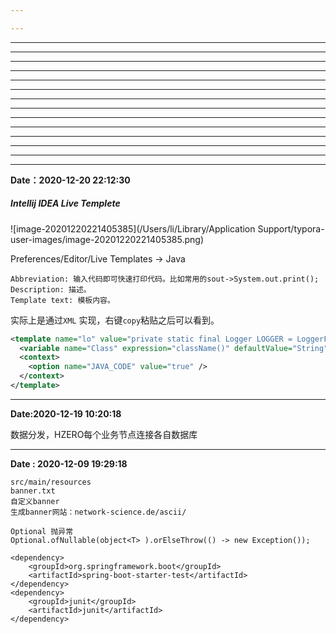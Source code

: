 ```yaml
---

---
```




---





---





---





----





---

---

---







---





---





---





---





---





---





---



**Date：2020-12-20 22:12:30**

##### Intellij IDEA Live Templete 

![image-20201220221405385](/Users/li/Library/Application Support/typora-user-images/image-20201220221405385.png)

Preferences/Editor/Live Templates -> Java

```
Abbreviation: 输入代码即可快速打印代码。比如常用的sout->System.out.print();
Description: 描述。
Template text: 模板内容。
```

实际上是通过`XML` 实现，右键`copy`粘贴之后可以看到。

```xml
<template name="lo" value="private static final Logger LOGGER = LoggerFactory.getLogger($Class$.class);" description="Generate Logger Slf4j" toReformat="false" toShortenFQNames="true">
  <variable name="Class" expression="className()" defaultValue="String" alwaysStopAt="true" />
  <context>
    <option name="JAVA_CODE" value="true" />
  </context>
</template>
```







---



**Date:2020-12-19 10:20:18**

数据分发，HZERO每个业务节点连接各自数据库





---



**Date : 2020-12-09 19:29:18**

```
src/main/resources
banner.txt
自定义banner
生成banner网站：network-science.de/ascii/
```

```
Optional 抛异常
Optional.ofNullable(object<T> ).orElseThrow(() -> new Exception());
```





```
<dependency>
    <groupId>org.springframework.boot</groupId>
    <artifactId>spring-boot-starter-test</artifactId>
</dependency>
<dependency>
    <groupId>junit</groupId>
    <artifactId>junit</artifactId>
</dependency>
```

